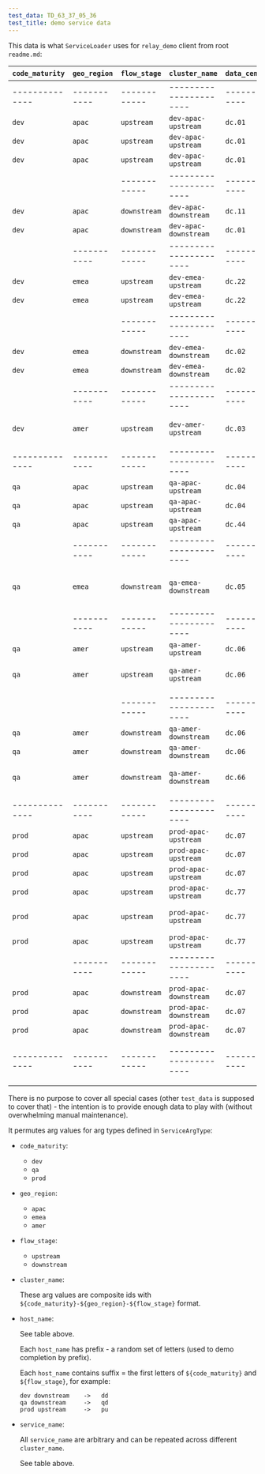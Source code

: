 ```yaml
---
test_data: TD_63_37_05_36
test_title: demo service data
---
```


This data is what `ServiceLoader` uses for `relay_demo` client from root `readme.md`:

| `code_maturity` | `geo_region` | `flow_stage`  | `cluster_name`          | `data_center` | `host_name`   | `service_name` | `ip_address`      | `group_label`         | is_populated     | comment                           |
|----------------|-------------|--------------|------------------------|--------------|--------------|---------------|------------------|----------------------|------------------|-----------------------------------|
| -------------- | ----------- | ------------ | ---------------------- | ------------ | ------------ | ------------- | ---------------- | -------------------- | ---------------- | `dev` is everywhere but limited   |
| `dev`          | `apac`      | `upstream`   | `dev-apac-upstream`    | `dc.01`      | `zxcv-du`    | `s_a`         | `ip.192.168.1.1` | `aaa,sss`            | Y                |                                   |
| `dev`          | `apac`      | `upstream`   | `dev-apac-upstream`    | `dc.01`      | `zxcv-du`    | `s_b`         | `ip.192.168.1.1` | `bbb,sss`            | Y                |                                   |
| `dev`          | `apac`      | `upstream`   | `dev-apac-upstream`    | `dc.01`      | `zxcv-du`    | `s_c`         | `ip.192.168.1.1` | `ccc,sss`            | Y                |                                   |
|                |             | ------------ | ---------------------- | ------------ | ------------ | ------------- | ---------------- | -------------------- | ---------------- |                                   |
| `dev`          | `apac`      | `downstream` | `dev-apac-downstream`  | `dc.11`      | `zxcv-dd`    | `tt`          | `ip.172.16.1.2`  | `rrr`                | Y                |                                   |
| `dev`          | `apac`      | `downstream` | `dev-apac-downstream`  | `dc.01`      | `poiu-dd`    | `xx`          | `ip.192.168.1.3` | `rrr,hhh`            | Y                |                                   |
|                | ----------- | ------------ | ---------------------- | ------------ | ------------ | ------------- | ---------------- | -------------------- | ---------------- | `emea` has no `s_c`               |
| `dev`          | `emea`      | `upstream`   | `dev-emea-upstream`    | `dc.22`      | `asdf-du`    | `s_a`         | `ip.172.16.2.1`  | `aaa,sss`            | Y                |                                   |
| `dev`          | `emea`      | `upstream`   | `dev-emea-upstream`    | `dc.22`      | `asdf-du`    | `s_b`         | `ip.172.16.2.1`  | `bbb,sss`            | Y                |                                   |
|                |             | ------------ | ---------------------- | ------------ | ------------ | ------------- | ---------------- | -------------------- | ---------------- |                                   |
| `dev`          | `emea`      | `downstream` | `dev-emea-downstream`  | `dc.02`      | `xcvb-dd`    | `xx`          | `ip.192.168.2.2` | `rrr,hhh`            | Y                |                                   |
| `dev`          | `emea`      | `downstream` | `dev-emea-downstream`  | `dc.02`      | `xcvb-dd`    | `zz`          | `ip.192.168.2.2` | `rrr,hhh,odd`        | Y                |                                   |
|                | ----------- | ------------ | ---------------------- | ------------ | ------------ | ------------- | ---------------- | -------------------- | ---------------- | `amer` has only `dev` `upstream`  |
| `dev`          | `amer`      | `upstream`   | `dev-amer-upstream`    | `dc.03`      | `qwer-du`    | `s_a`         | `ip.192.168.3.1` | `aaa,sss`            | Y                | `amer` has only `s_a` service     |
| -------------- | ----------- | ------------ | ---------------------- | ------------ | ------------ | ------------- | ---------------- | -------------------- | ---------------- |                                   |
| `qa`           | `apac`      | `upstream`   | `qa-apac-upstream`     | `dc.04`      | `hjkl-qu`    | `s_a`         | `ip.192.168.4.1` | `aaa,sss`            | Y                |                                   |
| `qa`           | `apac`      | `upstream`   | `qa-apac-upstream`     | `dc.04`      | `hjkl-qu`    | `s_b`         | `ip.192.168.4.1` | `bbb,sss`            | Y                |                                   |
| `qa`           | `apac`      | `upstream`   | `qa-apac-upstream`     | `dc.44`      | `poiu-qu`    | `s_c`         | `ip.172.16.4.2`  | `ccc,sss`            | Y                |                                   |
|                | ----------- | ------------ | ---------------------- | ------------ | ------------ | ------------- | ---------------- | -------------------- | ---------------- |                                   |
| `qa`           | `emea`      | `downstream` | `qa-emea-downstream`   | `dc.05`      |              |               |                  |                      | Y                | no `qa` in `emea` (empty cluster) |
|                | ----------- | ------------ | ---------------------- | ------------ | ------------ | ------------- | ---------------- | -------------------- | ---------------- |                                   |
| `qa`           | `amer`      | `upstream`   | `qa-amer-upstream`     | `dc.06`      | `rtyu-qu`    | `s_a`         | `ip.192.168.6.1` | `aaa,sss`            | Y                |                                   |
| `qa`           | `amer`      | `upstream`   | `qa-amer-upstream`     | `dc.06`      | `rt-qu`      |               | `ip.192.168.6.2` |                      | Y                | host `rt-du` has no services      |
|                |             | ------------ | ---------------------- | ------------ | ------------ | ------------- | ---------------- | -------------------- | ---------------- |                                   |
| `qa`           | `amer`      | `downstream` | `qa-amer-downstream`   | `dc.06`      | `sdfgh-qd`   | `tt1`         | `ip.192.168.6.3` | `rrr`                | Y                |                                   |
| `qa`           | `amer`      | `downstream` | `qa-amer-downstream`   | `dc.06`      | `sdfgb-qd`   | `xx`          | `ip.192.168.6.4` | `rrr,hhh`            | Y                |                                   |
| `qa`           | `amer`      | `downstream` | `qa-amer-downstream`   | `dc.66`      | `sdfg-qd`    |               | `ip.172.16.6.5`  |                      | Y                | host `sdfg-qd` has no services    |
| -------------- | ----------- | ------------ | ---------------------- | ------------ | ------------ | ------------- | ---------------- | -------------------- | ---------------- | `prod` is only in `apac`          |
| `prod`         | `apac`      | `upstream`   | `prod-apac-upstream`   | `dc.07`      | `qwer-pd-1`  | `s_a`         | `ip.192.168.7.1` | `aaa,sss`            | Y                |                                   |
| `prod`         | `apac`      | `upstream`   | `prod-apac-upstream`   | `dc.07`      | `qwer-pd-1`  | `s_b`         | `ip.192.168.7.1` | `bbb,sss`            | Y                |                                   |
| `prod`         | `apac`      | `upstream`   | `prod-apac-upstream`   | `dc.07`      | `qwer-pd-3`  | `s_c`         | `ip.192.168.7.2` | `ccc,sss`            | Y                |                                   |
| `prod`         | `apac`      | `upstream`   | `prod-apac-upstream`   | `dc.77`      | `qwer-pd-2`  | `s_a`         | `ip.172.16.7.2`  | `aaa,sss`            | Y                |                                   |
| `prod`         | `apac`      | `upstream`   | `prod-apac-upstream`   | `dc.77`      | `qwer-pd-2`  | `s_b`         | `ip.172.16.7.2`  | `bbb,xxx`            | Y                | diff `group_label` for `s_b`       |
| `prod`         | `apac`      | `upstream`   | `prod-apac-upstream`   | `dc.77`      | `qwer-pd-2`  | `s_c`         | `ip.172.16.7.2`  | `ccc,sss`            | Y                |                                   |
|                | ----------- | ------------ | ---------------------- | ------------ | ------------ | ------------- | ---------------- | -------------------- | ---------------- |                                   |
| `prod`         | `apac`      | `downstream` | `prod-apac-downstream` | `dc.07`      | `wert-pd-1`  | `tt1`         | `ip.192.168.7.3` | `rrr`                | Y                |                                   |
| `prod`         | `apac`      | `downstream` | `prod-apac-downstream` | `dc.07`      | `wert-pd-2`  | `tt2`         | `ip.192.168.7.4` | `rrr`                | Y                |                                   |
| `prod`         | `apac`      | `downstream` | `prod-apac-downstream` | `dc.07`      | `wert-pd-2`  | `xx`          | `ip.192.168.7.4` | `rrr,hhh`            | Y                |                                   |
| -------------- | ----------- | ------------ | ---------------------- | ------------ | ------------ | ------------- | ---------------- | -------------------- | ---------------- | ------------------------------    |
|                |             |              |                        |              |              |               |                  |                      |                  |                                   |

There is no purpose to cover all special cases (other `test_data` is supposed to cover that) -
the intention is to provide enough data to play with (without overwhelming manual maintenance).

It permutes arg values for arg types defined in `ServiceArgType`:

*   `code_maturity`:

    *   `dev`
    *   `qa`
    *   `prod`

*   `geo_region`:

    *   `apac`
    *   `emea`
    *   `amer`

*   `flow_stage`:

    *   `upstream`
    *   `downstream`

*   `cluster_name`:

    These arg values are composite ids with `${code_maturity}-${geo_region}-${flow_stage}` format.

*   `host_name`:

    See table above.

    Each `host_name` has prefix - a random set of letters (used to demo completion by prefix).

    Each `host_name` contains suffix = the first letters of `${code_maturity}` and `${flow_stage}`, for example:

    ```
    dev downstream    ->   dd
    qa downstream     ->   qd
    prod upstream     ->   pu
    ```

*   `service_name`:

    All `service_name` are arbitrary and can be repeated across different `cluster_name`.

    See table above.
